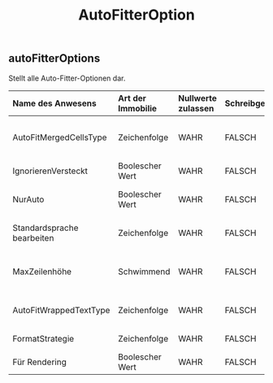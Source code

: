 ﻿---
title: AutoFitterOption
second_title: Aspose.Cells Cloud Documen
type: docs
url: /de/specification/model/autofitteroptions/
description: "Aspose.Cells Cloud-Modellspezifikation: AutoFitterOptions. Müheloses Bearbeiten von Excel und anderen Tabellenkalkulationsdokumenten mit Funktionen wie Öffnen, Generieren, Bearbeiten, Teilen, Zusammenführen, Vergleichen und Konvertieren"
kwords: Excel, Office, Tabellenkalkulation, Cloud REST API, AutoFitterOptions
weight: 50
---
## **autoFitterOptions**

 Stellt alle Auto-Fitter-Optionen dar.

| Name des Anwesens| Art der Immobilie| Nullwerte zulassen| Schreibgeschützt| Standardwert| Beschreibung|
|:- |:- |:- |:- |:- |:- |
| AutoFitMergedCellsType| Zeichenfolge| WAHR| FALSCH|| Ruft den Typ der automatischen Anpassung der Zeilenhöhe verbundener Zellen ab und legt ihn fest.|
| IgnorierenVersteckt| Boolescher Wert| WAHR| FALSCH|| Ignoriert die ausgeblendeten Zeilen/Spalten.|
| NurAuto| Boolescher Wert| WAHR| FALSCH|| Gibt an, ob nur die Zeilen passen, deren Höhe nicht benutzerdefiniert ist.|
| Standardsprache bearbeiten| Zeichenfolge| WAHR| FALSCH|| Ruft die Standardbearbeitungssprache ab oder legt sie fest.|
| MaxZeilenhöhe| Schwimmend| WAHR| FALSCH|| Ruft die maximale Zeilenhöhe (in Punkteinheiten) beim automatischen Anpassen von Zeilen ab und legt sie fest.|
|AutoFitWrappedTextType| Zeichenfolge| WAHR| FALSCH|| Ruft den Typ der automatisch angepassten umbrochenen Texte ab und legt ihn fest.|
| FormatStrategie| Zeichenfolge| WAHR| FALSCH|| Ruft die formatierte Strategie ab und legt sie fest.|
| Für Rendering| Boolescher Wert| WAHR| FALSCH|| Gibt an, ob es für Renderzwecke geeignet ist.|


